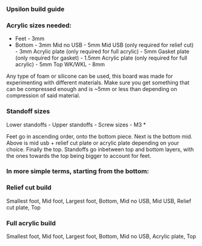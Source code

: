 ### Upsilon build guide

### Acrylic sizes needed:

* Feet - 3mm
* Bottom - 3mm
Mid no USB - 5mm
Mid USB (only required for relief cut) - 3mm
Acrylic plate (only required for full acrylic) - 5mm
Gasket plate (only required for gasket) - 1.5mm
Acrylic plate (only required for full acrylic) - 5mm
Top WK/WKL - 8mm

Any type of foam or silicone can be used, this board was made for experimenting with
different materials. Make sure you get something that can be compressed enough and is
~5mm or less than depending on compression of said material.

### Standoff sizes

Lower standoffs - 
Upper standoffs - 
Screw sizes - M3 * 

Feet go in ascending order, onto the bottom piece. Next is the bottom mid. Above is mid usb + relief cut plate or acrylic plate depending on your choice. Finally the top. Standoffs go inbetween top and bottom layers, with the ones towards the top being bigger to account for feet.

### In more simple terms, starting from the bottom:


### Relief cut build

Smallest foot, 
Mid foot, 
Largest foot, 
Bottom, 
Mid no USB, 
Mid USB, 
Relief cut plate, 
Top

### Full acrylic build

Smallest foot, 
Mid foot, 
Largest foot, 
Bottom, 
Mid no USB, 
Acrylic plate, 
Top
